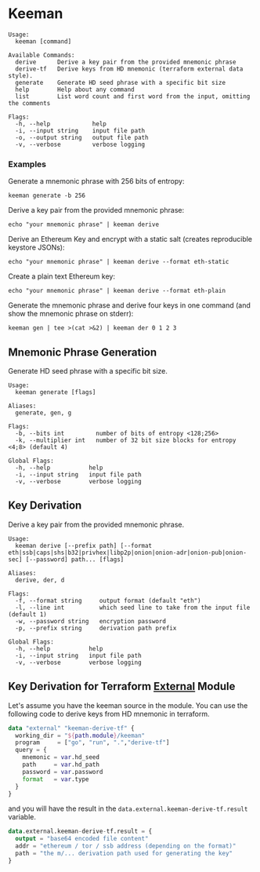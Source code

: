 # Keeman

```text
Usage:
  keeman [command]

Available Commands:
  derive      Derive a key pair from the provided mnemonic phrase
  derive-tf   Derive keys from HD mnemonic (terraform external data style).
  generate    Generate HD seed phrase with a specific bit size
  help        Help about any command
  list        List word count and first word from the input, omitting the comments

Flags:
  -h, --help            help
  -i, --input string    input file path
  -o, --output string   output file path
  -v, --verbose         verbose logging
```

### Examples

Generate a mnemonic phrase with 256 bits of entropy:
```shell
keeman generate -b 256
```

Derive a key pair from the provided mnemonic phrase:
```shell
echo "your mnemonic phrase" | keeman derive
```

Derive an Ethereum Key and encrypt with a static salt (creates reproducible keystore JSONs):
```shell
echo "your mnemonic phrase" | keeman derive --format eth-static
```

Create a plain text Ethereum key:
```shell
echo "your mnemonic phrase" | keeman derive --format eth-plain
```

Generate the mnemonic phrase and derive four keys in one command (and show the mnemonic phrase on stderr):
```shell
keeman gen | tee >(cat >&2) | keeman der 0 1 2 3
```

## Mnemonic Phrase Generation
Generate HD seed phrase with a specific bit size.

```text
Usage:
  keeman generate [flags]

Aliases:
  generate, gen, g

Flags:
  -b, --bits int         number of bits of entropy <128;256>
  -k, --multiplier int   number of 32 bit size blocks for entropy <4;8> (default 4)

Global Flags:
  -h, --help           help
  -i, --input string   input file path
  -v, --verbose        verbose logging
```

## Key Derivation
Derive a key pair from the provided mnemonic phrase.

```text
Usage:
  keeman derive [--prefix path] [--format eth|ssb|caps|shs|b32|privhex|libp2p|onion|onion-adr|onion-pub|onion-sec] [--password] path... [flags]

Aliases:
  derive, der, d

Flags:
  -f, --format string     output format (default "eth")
  -l, --line int          which seed line to take from the input file (default 1)
  -w, --password string   encryption password
  -p, --prefix string     derivation path prefix

Global Flags:
  -h, --help           help
  -i, --input string   input file path
  -v, --verbose        verbose logging
```

## Key Derivation for Terraform [External](https://registry.terraform.io/providers/hashicorp/external/latest/docs/data-sources/external) Module
Let's assume you have the keeman source in the module. You can use the following code to derive keys from HD mnemonic in terraform.

```terraform
data "external" "keeman-derive-tf" {
  working_dir = "${path.module}/keeman"
  program     = ["go", "run", ".","derive-tf"]
  query = {
    mnemonic = var.hd_seed
    path     = var.hd_path
    password = var.password
    format   = var.type
  }
}
```
and you will have the result in the `data.external.keeman-derive-tf.result` variable.
```terraform
data.external.keeman-derive-tf.result = {
  output = "base64 encoded file content"
  addr = "ethereum / tor / ssb address (depending on the format)"
  path = "the m/... derivation path used for generating the key"
}
```